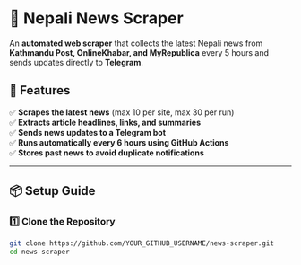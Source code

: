 # 📰 Nepali News Scraper

An **automated web scraper** that collects the latest Nepali news from **Kathmandu Post, OnlineKhabar, and MyRepublica** every 5 hours and sends updates directly to **Telegram**.

## 🚀 Features
✅ **Scrapes the latest news** (max 10 per site, max 30 per run)  
✅ **Extracts article headlines, links, and summaries**  
✅ **Sends news updates to a Telegram bot**  
✅ **Runs automatically every 6 hours using GitHub Actions**  
✅ **Stores past news to avoid duplicate notifications**  

---

## 📦 Setup Guide

### **1️⃣ Clone the Repository**
```bash
git clone https://github.com/YOUR_GITHUB_USERNAME/news-scraper.git
cd news-scraper
